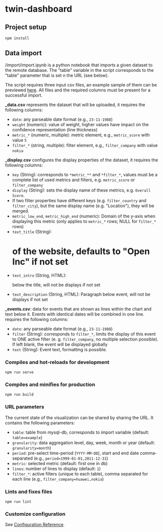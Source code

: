# twin-dashboard


## Project setup
```
npm install
```

## Data import
/import/import.ipynb is a python notebook that imports a given dataset to the remote database. The "table" variable in the script corresponds to the "table" parameter that is set n the URL (see below).

The script requires three input csv files, an example sample of them can be previewed [here](https://docs.google.com/spreadsheets/d/1QhjE27TJ-AiFbC4pea39ajy_l-iAAVDUKoBIDMpoMFE/edit#gid=317635195). All files and the required columns must be present for a successful import.

**_data.csv** represents the dataset that will be uploaded, it requires the following columns:
- ``date``: any parseable date format (e.g., ``23-11-1988``)
- ``weight`` (numeric): value of weight, higher values have impact on the confidence representation (line thickness)
- ``metric_*`` (numeric, multiple): metric element, e.g., ``metric_score`` with value ``5``
- ``filter_*`` (string, multiple): filter element, e.g., ``filter_company`` with value ``nokia``


**_display.csv** configures the display properties of the dataset, it requires the following columns:
- ``key`` (String):  corresponds to ``*metric_**`` and ``*filter_*``, values must be a complete list of used metrics and filters, e.g. ``metric_score`` or ``filter_company``
- ``display`` (String): sets the display name of these metrics, e.g. ``Overall Score``.
- If two filter properties have different keys (e.g. ``filter_country`` and ``filter_city``), but the same display name (e.g. "Location"), they will be merged.
- ``metric_low_end``, ``metric_high_end`` (numeric): Domain of the y-axis when displaying this metric (only applies to ``metric_*`` rows; NULL for ``filter_*`` rows)
- ``text_title`` (String): <h1> of the website, defaults to "Open Inc" if not set
- ``text_intro`` (String, HTML): <p> below the title, will not be displays if not set
- ``text_description`` (String, HTML): Paragraph below event, will not be displays if not set

**_events.csv**: data for events that are shown as lines within the chart and text below it. Events with identical dates will be combined in one line.  requires the following columns:
- ``date``: any parseable date format (e.g., ``23-11-1988``)
- ``filter`` (String): corresponds to ``filter_*``, limits the display of this event to ONE active filter (e. g. ``filter_company``, no multiple selection possible). If left blank, the event will be displayed globally
- ``text`` (String): Event text, <html> formatting is possible.




### Compiles and hot-reloads for development
```
npm run serve
```

### Compiles and minifies for production
```
npm run build
```

### URL parameters
The current state of the visualization can be shared by sharing the URL. It contains the following parameters:
- ``table``: table from mysql-db, corresponds to import variable (default: ``table=example``)
- ``granularity``: data aggregation level, day, week, month or year (default: ``granularity=month``)
- ``period``: pre-select time-period (``YYYY-MM-DD``), start and end date comma-separated (e.g., ``period=1999-01-01,2011-12-31``)
- ``metric``: selected metric (default: first one in db)
- ``lines``: number of lines to display (default: ``1``)
- ``filter_*``: active filters (unique to each table), comma separated for each line (e.g., ``filter_company=huawei,nokia``)


### Lints and fixes files
```
npm run lint
```

### Customize configuration
See [Configuration Reference](https://cli.vuejs.org/config/).
